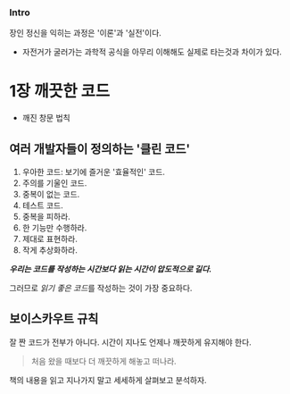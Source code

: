 ### Intro

장인 정신을 익히는 과정은 '이론'과 '실전'이다.

- 자전거가 굴러가는 과학적 공식을 아무리 이해해도 실제로 타는것과 차이가 있다.

# 1장 깨끗한 코드

- 깨진 창문 법칙

## 여러 개발자들이 정의하는 '클린 코드'

1. 우아한 코드: 보기에 즐거운 '효율적인' 코드.
2. 주의를 기울인 코드.
3. 중복이 없는 코드.
4. 테스트 코드.
5. 중복을 피하라.
6. 한 기능만 수행하라.
7. 제대로 표현하라.
8. 작게 추상화하라.

**_우리는 코드를 작성하는 시간보다 읽는 시간이 압도적으로 길다._**

그러므로 *읽기 좋은 코드*를 작성하는 것이 가장 중요하다.

## 보이스카우트 규칙

잘 짠 코드가 전부가 아니다. 시간이 지나도 언제나 깨끗하게 유지해야 한다.

> 처음 왔을 때보다 더 깨끗하게 해놓고 떠나라.

책의 내용을 읽고 지나가지 말고 세세하게 살펴보고 분석하자.
